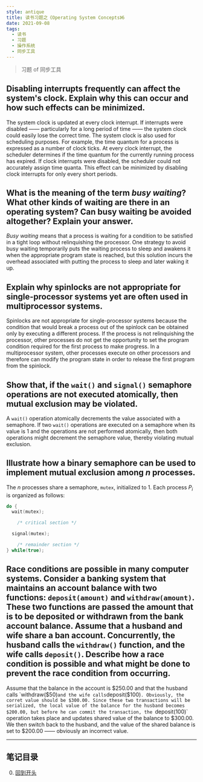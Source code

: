 ```yaml
---
style: antique
title: 读书习题之《Operating System Concepts》6
date: 2021-09-08
tags:
  - 读书
  - 习题
  - 操作系统
  - 同步工具
---
```


> 习题 of 同步工具

## Disabling interrupts frequently can affect the system's clock. Explain why this can occur and how such effects can be minimized.

The system clock is updated at every clock interrupt. If interrupts were disabled —— particularly for a long period of time —— the system clock could easily lose the correct time. The system clock is also used for scheduling purposes. For example, the time quantum for a process is expressed as a number of clock ticks. At every clock interrupt, the scheduler determines if the time quantum for the currently running process has expired. If clock interrupts were disabled, the scheduler could not accurately assign time quanta. This effect can be minimized by disabling clock interrupts for only every short periods.

## What is the meaning of the term ***busy waiting***? What other kinds of waiting are there in an operating system? Can busy waiting be avoided altogether? Explain your answer.

*Busy waiting* means that a process is waiting for a condition to be satisfied in a tight loop without relinquishing the processor. One strategy to avoid busy waiting temporarily puts the waiting process to sleep and awakens it when the appropriate program state is reached, but this solution incurs the overhead associated with putting the process to sleep and later waking it up.

## Explain why spinlocks are not appropriate for single-processor systems yet are often used in multiprocessor systems.

Spinlocks are not appropriate for single-processor systems because the condition that would break a process out of the spinlock can be obtained only by executing a different process. If the process is not relinquishing the processor, other processes do not get the opportunity to set the program condition required for the first process to make progress. In a multiprocessor system, other processes execute on other processors and therefore can modify the program state in order to release the first program from the spinlock.

## Show that, if the `wait()` and `signal()` semaphore operations are not executed atomically, then mutual exclusion may be violated.

A `wait()` operation atomically decrements the value associated with a semaphore. If two `wait()` operations are executed on a semaphore when its value is 1 and the operations are not performed atomically, then both operations might decrement the semaphore value, thereby violating mutual exclusion.

## Illustrate how a binary semaphore can be used to implement mutual exclusion among $n$ processes.

The $n$ processes share a semaphore, `mutex`, initialized to 1. Each process $P_i$ is organized as follows:

```c
do {
  wait(mutex);

    /* critical section */

  signal(mutex);

    /* remainder section */
} while(true);
```

## Race conditions are possible in many computer systems. Consider a banking system that maintains an account balance with two functions: `deposit(amount)` and `withdraw(amount)`. These two functions are passed the amount that is to be deposited or withdrawn from the bank account balance. Assume that a husband and wife share a ban account. Concurrently, the husband calls the `withdraw()` function, and the wife calls `deposit()`. Describe how a race condition is possible and what might be done to prevent the race condition from occurring.

Assume that the balance in the account is $250.00 and that the husband calls `withdraw($50)` and the wife calls `deposit($100)`. Obviously, the corret value should be $300.00. Since these two transactions will be serialized, the local value of the balance for the husband becomes $200.00, but before he can commit the transaction, the `deposit(100)` operation takes place and updates shared value of the balance to $300.00. We then switch back to the husband, and the value of the shared balance is set to $200.00 —— obviously an incorrect value.

---

## 笔记目录

0. [回到开头](scroll-to-the-very-top)

